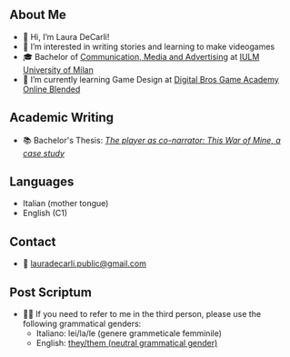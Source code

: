 ## About Me
- 🐬 Hi, I’m Laura DeCarli!
- 👀 I’m interested in writing stories and learning to make videogames
- 🎓 Bachelor of [Communication, Media and Advertising](https://www.iulm.it/en/offerta-formativa/corsi-di-lauree-triennali/comunicazione-media-pubblicita/comunicazione-media-pubblicita) at [IULM University of Milan](https://www.iulm.it/en/iulm#chi-siamo)
- 🌱 I’m currently learning Game Design at [Digital Bros Game Academy Online Blended](https://dbgameacademy.it/online-blended/)

## Academic Writing
- 📚 Bachelor's Thesis: [_The player as co-narrator: This War of Mine, a case study_](https://digger.iulm.it/permalink/39IUL_INST/1vu6krd/alma992565045304206)

## Languages
- Italian (mother tongue)
- English (C1)

## Contact
- 📧 lauradecarli.public@gmail.com

## Post Scriptum
- 🏳️‍🌈 If you need to refer to me in the third person, please use the following grammatical genders:
   - Italiano: lei/la/le (genere grammeticale femminile)
   - English: [they/them (neutral grammatical gender)](https://en.wikipedia.org/wiki/Singular_they)

<!---
LauraDec/LauraDec is a ✨ special ✨ repository because its `README.md` (this file) appears on your GitHub profile.
You can click the Preview link to take a look at your changes.
--->

